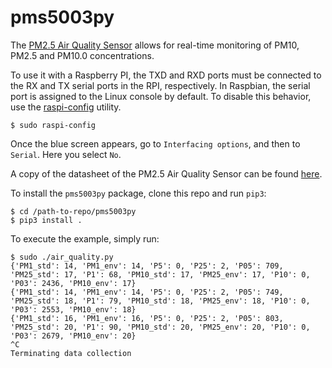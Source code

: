 # pms5003py

The [PM2.5 Air Quality Sensor](https://learn.adafruit.com/pm25-air-quality-sensor) allows for real-time monitoring of PM10, PM2.5 and PM10.0 concentrations. 

To use it with a Raspberry PI, the TXD and RXD ports must be connected to the RX and TX serial ports in the RPI, respectively. In Raspbian, the serial port is assigned to the Linux console by default. To disable this behavior, use the [raspi-config](https://www.raspberrypi.org/documentation/configuration/raspi-config.md) utility. 

```
$ sudo raspi-config
```
Once the blue screen appears, go to `Interfacing options`, and then to `Serial`. Here you select `No`.  

A copy of the datasheet of the PM2.5 Air Quality Sensor can be found [here](https://cdn-shop.adafruit.com/product-files/3686/plantower-pms5003-manual_v2-3.pdf).

To install the `pms5003py` package, clone this repo and run `pip3`:


```
$ cd /path-to-repo/pms5003py
$ pip3 install .
```

To execute the example, simply run:

```
$ sudo ./air_quality.py
{'PM1_std': 14, 'PM1_env': 14, 'P5': 0, 'P25': 2, 'P05': 709, 'PM25_std': 17, 'P1': 68, 'PM10_std': 17, 'PM25_env': 17, 'P10': 0, 'P03': 2436, 'PM10_env': 17}
{'PM1_std': 14, 'PM1_env': 14, 'P5': 0, 'P25': 2, 'P05': 749, 'PM25_std': 18, 'P1': 79, 'PM10_std': 18, 'PM25_env': 18, 'P10': 0, 'P03': 2553, 'PM10_env': 18}
{'PM1_std': 16, 'PM1_env': 16, 'P5': 0, 'P25': 2, 'P05': 803, 'PM25_std': 20, 'P1': 90, 'PM10_std': 20, 'PM25_env': 20, 'P10': 0, 'P03': 2679, 'PM10_env': 20}
^C
Terminating data collection
```
